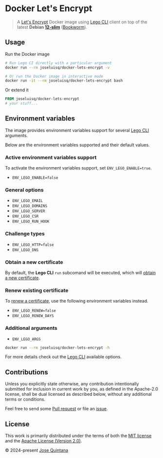 # Docker Let's Encrypt

> A [Let's Encrypt](https://letsencrypt.org/) Docker image using [Lego CLI](https://go-acme.github.io/lego/) client on top of the latest __Debian [12-slim](https://hub.docker.com/_/debian/tags?page=1&name=12-slim)__ ([Bookworm](https://www.debian.org/News/2023/20230610)).

## Usage

Run the Docker image

```sh
# Run Lego CI directly with a particular argument
docker run --rm joseluisq/docker-lets-encrypt -v

# Or run the Docker image in interactive mode
docker run -it --rm joseluisq/docker-lets-encrypt bash
```

Or extend it

```Dockerfile
FROM joseluisq/docker-lets-encrypt
# your stuff...
```

## Environment variables

The image provides environment variables support for several [Lego CLI](https://go-acme.github.io/lego/usage/cli/) arguments.

Below are the environment variables supported and their default values.

### Active environment variables support

To activate the environment variables support, set `ENV_LEGO_ENABLE=true`.

- `ENV_LEGO_ENABLE=false`

### General options

- `ENV_LEGO_EMAIL`
- `ENV_LEGO_DOMAINS`
- `ENV_LEGO_SERVER`
- `ENV_LEGO_CSR`
- `ENV_LEGO_RUN_HOOK`

### Challenge types

- `ENV_LEGO_HTTP=false`
- `ENV_LEGO_DNS`

### Obtain a new certificate

By default, the **Lego CLI** `run` subcomand will be executed, which will [obtain a new certificate](https://go-acme.github.io/lego/usage/cli/obtain-a-certificate/).

### Renew existing certificate

To [renew a certificate](https://go-acme.github.io/lego/usage/cli/renew-a-certificate/), use the following environment variables instead.

- `ENV_LEGO_RENEW=false`
- `ENV_LEGO_RENEW_DAYS`

### Additional arguments

- `ENV_LEGO_ARGS`

```sh
docker run --rm joseluisq/docker-lets-encrypt -h
```

For more details check out the [Lego CLI](https://go-acme.github.io/lego/usage/cli/) available options.

## Contributions

Unless you explicitly state otherwise, any contribution intentionally submitted for inclusion in current work by you, as defined in the Apache-2.0 license, shall be dual licensed as described below, without any additional terms or conditions.

Feel free to send some [Pull request](https://github.com/joseluisq/docker-lets-encrypt/pulls) or file an [issue](https://github.com/joseluisq/docker-lets-encrypt/issues).

## License

This work is primarily distributed under the terms of both the [MIT license](LICENSE-MIT) and the [Apache License (Version 2.0)](LICENSE-APACHE).

© 2024-present [Jose Quintana](https://joseluisq.net)
